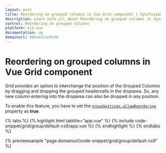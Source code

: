 ```yaml
---
layout: post
title: Reordering on grouped columns in Vue Grid component | Syncfusion
description: Learn here all about Reordering on grouped columns in Syncfusion Vue Grid component of Syncfusion Essential JS 2 and more.
control: Reordering on grouped columns 
platform: ej2-vue
documentation: ug
domainurl: ##DomainURL##
---
```


# Reordering on grouped columns in Vue Grid component

Grid provides an option to interchange the position of the Grouped Columns by dragging and dropping the grouped headercells in the droparea. So, any new column entering into the droparea can also be dropped in any position.

To enable this feature, you have to set the [`groupSettings.allowReordering`](https://ej2.syncfusion.com/vue/documentation/api/grid/groupSettings/#allowReordering) property as **true**.

{% tabs %}
{% highlight html tabtitle="app.vue" %}
{% include code-snippet/grid/group/default-cs9/app.vue %}
{% endhighlight %}
{% endtabs %}
        
{% previewsample "page.domainurl/code-snippet/grid/group/default-cs9" %}
